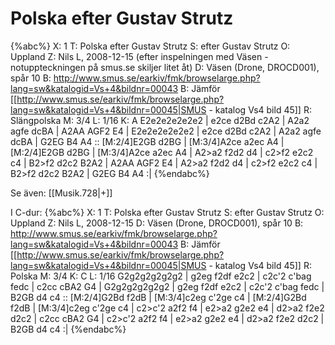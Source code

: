 # Polska efter Gustav Strutz

{%abc%}
X: 1
T: Polska efter Gustav Strutz
S: efter Gustav Strutz
O: Uppland
Z: Nils L, 2008-12-15 (efter inspelningen med Väsen - notuppteckningen på smus.se skiljer litet åt)
D: Väsen (Drone, DROCD001), spår 10
B: http://www.smus.se/earkiv/fmk/browselarge.php?lang=sw&katalogid=Vs+4&bildnr=00043
B: Jämför [[http://www.smus.se/earkiv/fmk/browselarge.php?lang=sw&katalogid=Vs+4&bildnr=00045|SMUS - katalog Vs4 bild 45]]
R: Slängpolska
M: 3/4
L: 1/16
K: A
E2e2e2e2e2e2 | e2ce d2Bd c2A2 | A2a2 agfe dcBA | A2AA AGF2 E4 |
E2e2e2e2e2e2 | e2ce d2Bd c2A2 | A2a2 agfe dcBA | G2EG B4 A4 :: 
[M:2/4]E2GB d2BG | [M:3/4]A2ce a2ec A4 | [M:2/4]E2GB d2BG | [M:3/4]A2ce a2ec A4 |
A2>a2 f2d2 d4 | c2>f2 e2c2 c4 | B2>f2 d2c2 B2A2 | A2AA AGF2 E4 |
A2>a2 f2d2 d4 | c2>f2 e2c2 c4 | B2>f2 d2c2 B2A2 | G2EG B4 A4 :|
{%endabc%}

Se även: [[Musik.728|+]]

I C-dur:
{%abc%}
X: 1
T: Polska efter Gustav Strutz
S: efter Gustav Strutz
O: Uppland
Z: Nils L, 2008-12-15
D: Väsen (Drone, DROCD001), spår 10
B: http://www.smus.se/earkiv/fmk/browselarge.php?lang=sw&katalogid=Vs+4&bildnr=00043
B: Jämför [[http://www.smus.se/earkiv/fmk/browselarge.php?lang=sw&katalogid=Vs+4&bildnr=00045|SMUS - katalog Vs4 bild 45]]
R: Polska
M: 3/4
K: C
L: 1/16
G2g2g2g2g2g2 | g2eg f2df e2c2 | c2c'2 c'bag fedc | c2cc cBA2 G4 |
G2g2g2g2g2g2 | g2eg f2df e2c2 | c2c'2 c'bag fedc | B2GB d4 c4 ::
[M:2/4]G2Bd f2dB | [M:3/4]c2eg c'2ge c4 | [M:2/4]G2Bd f2dB | [M:3/4]c2eg c'2ge c4 |
c2>c'2 a2f2 f4 | e2>a2 g2e2 e4 | d2>a2 f2e2 d2c2 | c2cc cBA2 G4 |
c2>c'2 a2f2 f4 | e2>a2 g2e2 e4 | d2>a2 f2e2 d2c2 | B2GB d4 c4 :|
{%endabc%}
